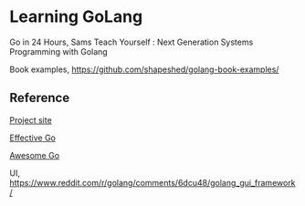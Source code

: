 # Learning GoLang

Go in 24 Hours, Sams Teach Yourself : Next Generation Systems Programming with Golang

Book examples, <https://github.com/shapeshed/golang-book-examples/>

## Reference

[Project site](https://golang.org/)

[Effective Go](https://golang.org/doc/effective_go.html)

[Awesome Go](https://github.com/avelino/awesome-go)

UI, https://www.reddit.com/r/golang/comments/6dcu48/golang_gui_framework/
